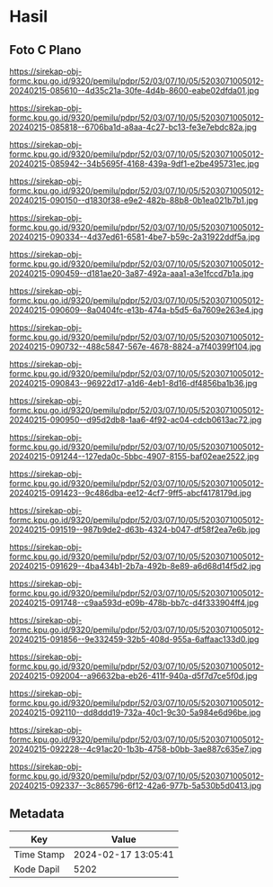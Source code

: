 # Hasil

## Foto C Plano

https://sirekap-obj-formc.kpu.go.id/9320/pemilu/pdpr/52/03/07/10/05/5203071005012-20240215-085610--4d35c21a-30fe-4d4b-8600-eabe02dfda01.jpg

https://sirekap-obj-formc.kpu.go.id/9320/pemilu/pdpr/52/03/07/10/05/5203071005012-20240215-085818--6706ba1d-a8aa-4c27-bc13-fe3e7ebdc82a.jpg

https://sirekap-obj-formc.kpu.go.id/9320/pemilu/pdpr/52/03/07/10/05/5203071005012-20240215-085942--34b5695f-4168-439a-9df1-e2be495731ec.jpg

https://sirekap-obj-formc.kpu.go.id/9320/pemilu/pdpr/52/03/07/10/05/5203071005012-20240215-090150--d1830f38-e9e2-482b-88b8-0b1ea021b7b1.jpg

https://sirekap-obj-formc.kpu.go.id/9320/pemilu/pdpr/52/03/07/10/05/5203071005012-20240215-090334--4d37ed61-6581-4be7-b59c-2a31922ddf5a.jpg

https://sirekap-obj-formc.kpu.go.id/9320/pemilu/pdpr/52/03/07/10/05/5203071005012-20240215-090459--d181ae20-3a87-492a-aaa1-a3e1fccd7b1a.jpg

https://sirekap-obj-formc.kpu.go.id/9320/pemilu/pdpr/52/03/07/10/05/5203071005012-20240215-090609--8a0404fc-e13b-474a-b5d5-6a7609e263e4.jpg

https://sirekap-obj-formc.kpu.go.id/9320/pemilu/pdpr/52/03/07/10/05/5203071005012-20240215-090732--488c5847-567e-4678-8824-a7f40399f104.jpg

https://sirekap-obj-formc.kpu.go.id/9320/pemilu/pdpr/52/03/07/10/05/5203071005012-20240215-090843--96922d17-a1d6-4eb1-8d16-df4856ba1b36.jpg

https://sirekap-obj-formc.kpu.go.id/9320/pemilu/pdpr/52/03/07/10/05/5203071005012-20240215-090950--d95d2db8-1aa6-4f92-ac04-cdcb0613ac72.jpg

https://sirekap-obj-formc.kpu.go.id/9320/pemilu/pdpr/52/03/07/10/05/5203071005012-20240215-091244--127eda0c-5bbc-4907-8155-baf02eae2522.jpg

https://sirekap-obj-formc.kpu.go.id/9320/pemilu/pdpr/52/03/07/10/05/5203071005012-20240215-091423--9c486dba-ee12-4cf7-9ff5-abcf4178179d.jpg

https://sirekap-obj-formc.kpu.go.id/9320/pemilu/pdpr/52/03/07/10/05/5203071005012-20240215-091519--987b9de2-d63b-4324-b047-df58f2ea7e6b.jpg

https://sirekap-obj-formc.kpu.go.id/9320/pemilu/pdpr/52/03/07/10/05/5203071005012-20240215-091629--4ba434b1-2b7a-492b-8e89-a6d68d14f5d2.jpg

https://sirekap-obj-formc.kpu.go.id/9320/pemilu/pdpr/52/03/07/10/05/5203071005012-20240215-091748--c9aa593d-e09b-478b-bb7c-d4f333904ff4.jpg

https://sirekap-obj-formc.kpu.go.id/9320/pemilu/pdpr/52/03/07/10/05/5203071005012-20240215-091856--9e332459-32b5-408d-955a-6affaac133d0.jpg

https://sirekap-obj-formc.kpu.go.id/9320/pemilu/pdpr/52/03/07/10/05/5203071005012-20240215-092004--a96632ba-eb26-411f-940a-d5f7d7ce5f0d.jpg

https://sirekap-obj-formc.kpu.go.id/9320/pemilu/pdpr/52/03/07/10/05/5203071005012-20240215-092110--dd8ddd19-732a-40c1-9c30-5a984e6d96be.jpg

https://sirekap-obj-formc.kpu.go.id/9320/pemilu/pdpr/52/03/07/10/05/5203071005012-20240215-092228--4c91ac20-1b3b-4758-b0bb-3ae887c635e7.jpg

https://sirekap-obj-formc.kpu.go.id/9320/pemilu/pdpr/52/03/07/10/05/5203071005012-20240215-092337--3c865796-6f12-42a6-977b-5a530b5d0413.jpg


## Metadata

| Key        | Value               |
| ---------- | ------------------- |
| Time Stamp | 2024-02-17 13:05:41 |
| Kode Dapil | 5202                |



